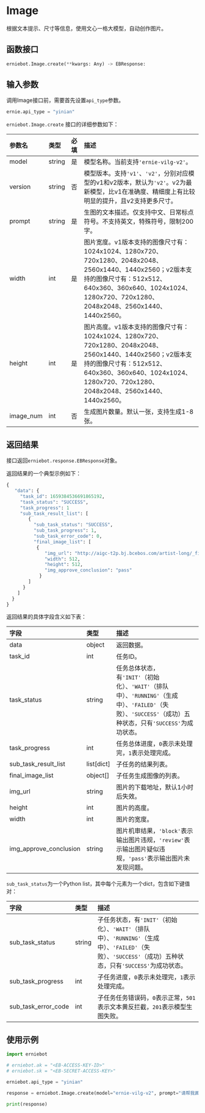 # Image

根据文本提示、尺寸等信息，使用文心一格大模型，自动创作图片。

## 函数接口

``` {.py .copy}
erniebot.Image.create(**kwargs: Any) -> EBResponse:
```
## 输入参数

调用Image接口前，需要首先设置`api_type`参数。

``` {.py .copy}
ernie.api_type = "yinian"
```

`erniebot.Image.create` 接口的详细参数如下：

| 参数名 | 类型     | 必填    | 描述   |
| :-----| :-----  | :----- | :----- |
| model | string  | 是 | 模型名称。当前支持`'ernie-vilg-v2'`。|
| version | string | 否 | 模型版本。支持`'v1'`、`'v2'`，分别对应模型的v1和v2版本，默认为`'v2'`。v2为最新模型，比v1在准确度、精细度上有比较明显的提升，且v2支持更多尺寸。 |
| prompt | string | 是 | 生图的文本描述。仅支持中文、日常标点符号。不支持英文，特殊符号，限制200字。 |
| width | int     | 是 | 图片宽度。v1版本支持的图像尺寸有：1024x1024、1280x720、720x1280、2048x2048、2560x1440、1440x2560；v2版本支持的图像尺寸有：512x512、640x360、360x640、1024x1024、1280x720、720x1280、2048x2048、2560x1440、1440x2560。 |
| height | int     | 是 | 图片高度。v1版本支持的图像尺寸有：1024x1024、1280x720、720x1280、2048x2048、2560x1440、1440x2560；v2版本支持的图像尺寸有：512x512、640x360、360x640、1024x1024、1280x720、720x1280、2048x2048、2560x1440、1440x2560。 |
| image_num | int | 否 | 生成图片数量。默认一张，支持生成1-8张。 |

## 返回结果

接口返回`erniebot.response.EBResponse`对象。

返回结果的一个典型示例如下：

```python
{
   "data": {
     "task_id": 1659384536691865192,
     "task_status": "SUCCESS",
     "task_progress": 1
     "sub_task_result_list": [
        {
          "sub_task_status": "SUCCESS",
          "sub_task_progress": 1,
          "sub_task_error_code": 0,
          "final_image_list": [
           {  
              "img_url": "http://aigc-t2p.bj.bcebos.com/artist-long/_final.png?02d252c87b91ed3b2f6327db0",
              "width": 512,
              "height": 512,
              "img_approve_conclusion": "pass"
            }
        ]
      }
    ]
  }
}
```

返回结果的具体字段含义如下表：

| 字段  | 类型   | 描述  |
| :--- | :---- | :---- |
| data | object | 返回数据。 |
| task_id | int | 任务ID。 |
| task_status | string | 任务总体状态，有`'INIT'`（初始化）、`'WAIT'`（排队中）、`'RUNNING'`（生成中）、`'FAILED'`（失败）、`'SUCCESS'`（成功）五种状态，只有`'SUCCESS'`为成功状态。 |
| task_progress | int | 任务总体进度，`0`表示未处理完，`1`表示处理完成。 |
| sub_task_result_list | list[dict] | 子任务的结果列表。 |
| final_image_list | object[] | 子任务生成图像的列表。 |
| img_url | string | 图片的下载地址，默认1小时后失效。 |
| height | int | 图片的高度。 |
| width | int | 图片的宽度。 |
| img_approve_conclusion | string | 图片机审结果，`'block'`表示输出图片违规，`'review'`表示输出图片疑似违规，`'pass'`表示输出图片未发现问题。 |

`sub_task_status`为一个Python list，其中每个元素为一个dict，包含如下键值对：

| 字段  | 类型   | 描述  |
| :--- | :---- | :---- |
| sub_task_status | string | 子任务状态，有`'INIT'`（初始化）、`'WAIT'`（排队中）、`'RUNNING'`（生成中）、`'FAILED'`（失败）、`'SUCCESS'`（成功）五种状态，只有`'SUCCESS'`为成功状态。 |
| sub_task_progress | int | 子任务进度，`0`表示未处理完，`1`表示处理完成。 |
| sub_task_error_code | int | 子任务任务错误码，`0`表示正常，`501`表示文本黄反拦截，`201`表示模型生图失败。 |

## 使用示例

``` {.py .copy}
import erniebot

# erniebot.ak = "<EB-ACCESS-KEY-ID>"
# erniebot.sk = "<EB-SECRET-ACCESS-KEY>"

erniebot.api_type = "yinian"

response = erniebot.Image.create(model="ernie-vilg-v2", prompt="请帮我画一只可爱的大猫咪", width=512, height=512, version="v2", image_num=1)

print(response)
```
